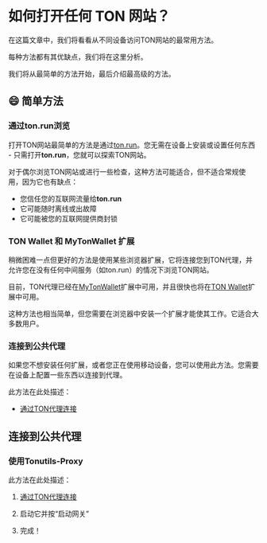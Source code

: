 # 如何打开任何 TON 网站？

在这篇文章中，我们将看看从不同设备访问TON网站的最常用方法。

每种方法都有其优缺点，我们将在这里分析。

我们将从最简单的方法开始，最后介绍最高级的方法。

## 😄 简单方法

### 通过ton.run浏览

打开TON网站最简单的方法是通过[ton.run](https://ton.run)。您无需在设备上安装或设置任何东西 - 只需打开**ton.run**，您就可以探索TON网站。

对于偶尔浏览TON网站或进行一些检查，这种方法可能适合，但不适合常规使用，因为它也有缺点：

- 您信任您的互联网流量给**ton.run**
- 它可能随时离线或出故障
- 它可能被您的互联网提供商封锁

### TON Wallet 和 MyTonWallet 扩展

稍微困难一点但更好的方法是使用某些浏览器扩展，它将连接您到TON代理，并允许您在没有任何中间服务（如ton.run）的情况下浏览TON网站。

目前，TON代理已经在[MyTonWallet](https://mytonwallet.io/)扩展中可用，并且很快也将在[TON Wallet](https://chrome.google.com/webstore/detail/ton-wallet/nphplpgoakhhjchkkhmiggakijnkhfnd)扩展中可用。

这种方法也相当简单，但您需要在浏览器中安装一个扩展才能使其工作。它适合大多数用户。

### 连接到公共代理

如果您不想安装任何扩展，或者您正在使用移动设备，您可以使用此方法。您需要在设备上配置一些东西以连接到代理。

此方法在此处描述：

- [通过TON代理连接](/participate/web3/setting-proxy/)

## 连接到公共代理

### 使用Tonutils-Proxy

此方法在此处描述：

1. [通过TON代理连接](/participate/web3/setting-proxy/)

2. 启动它并按“启动网关”

3. 完成！
